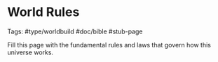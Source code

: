 # World Rules

Tags: #type/worldbuild #doc/bible #stub-page

Fill this page with the fundamental rules and laws that govern how this universe works.
